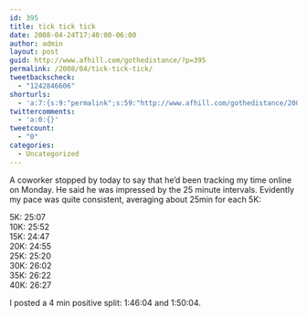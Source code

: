 ```yaml
---
id: 395
title: tick tick tick
date: 2008-04-24T17:40:00-06:00
author: admin
layout: post
guid: http://www.afhill.com/gothedistance/?p=395
permalink: /2008/04/tick-tick-tick/
tweetbackscheck:
  - "1242846606"
shorturls:
  - 'a:7:{s:9:"permalink";s:59:"http://www.afhill.com/gothedistance/2008/04/tick-tick-tick/";s:7:"tinyurl";s:25:"http://tinyurl.com/pk8pjf";s:4:"isgd";s:17:"http://is.gd/A230";s:5:"bitly";s:19:"http://bit.ly/F0O8B";s:5:"snipr";s:22:"http://snipr.com/i20bu";s:5:"snurl";s:22:"http://snurl.com/i20bu";s:7:"snipurl";s:24:"http://snipurl.com/i20bu";}'
twittercomments:
  - 'a:0:{}'
tweetcount:
  - "0"
categories:
  - Uncategorized
---
```

A coworker stopped by today to say that he&#8217;d been tracking my time online on Monday. He said he was impressed by the 25 minute intervals. Evidently my pace was quite consistent, averaging about 25min for each 5K:

5K: 25:07  
10K: 25:52  
15K: 24:47  
20K: 24:55  
25K: 25:20  
30K: 26:02  
35K: 26:22  
40K: 26:27

I posted a 4 min positive split: 1:46:04 and 1:50:04.